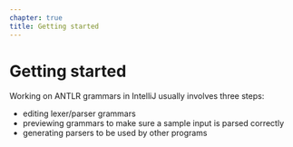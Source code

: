 ```yaml
---
chapter: true
title: Getting started
---
```


# Getting started

Working on ANTLR grammars in IntelliJ usually involves three steps:

* editing lexer/parser grammars
* previewing grammars to make sure a sample input is parsed correctly
* generating parsers to be used by other programs
